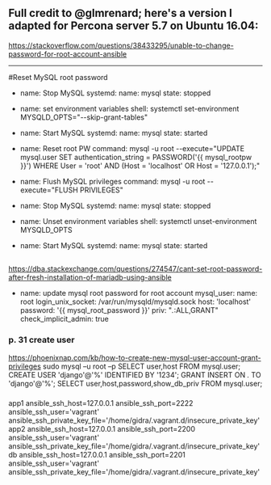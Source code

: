 ## Full credit to @glmrenard; here's a version I adapted for Percona server 5.7 on Ubuntu 16.04:
<https://stackoverflow.com/questions/38433295/unable-to-change-password-for-root-account-ansible>

---
#Reset MySQL root password
- name: Stop MySQL
  systemd:
    name: mysql
    state: stopped

- name: set environment variables
  shell: systemctl set-environment MYSQLD_OPTS="--skip-grant-tables"

- name: Start MySQL
  systemd:
    name: mysql
    state: started

- name: Reset root PW
  command: mysql -u root --execute="UPDATE mysql.user SET authentication_string = PASSWORD('{{ mysql_rootpw }}') WHERE User = 'root' AND (Host = 'localhost' OR Host = '127.0.0.1');"

- name: Flush MySQL privileges
  command: mysql -u root --execute="FLUSH PRIVILEGES"

- name: Stop MySQL
  systemd:
    name: mysql
    state: stopped

- name: Unset environment variables
  shell: systemctl unset-environment MYSQLD_OPTS

- name: Start MySQL
  systemd:
    name: mysql
    state: started

## 
<https://dba.stackexchange.com/questions/274547/cant-set-root-password-after-fresh-installation-of-mariadb-using-ansible>

- name: update mysql root password for root account
  mysql_user:
    name: root
    login_unix_socket: /var/run/mysqld/mysqld.sock
    host: 'localhost'
    password: '{{ mysql_root_password }}'
    priv: "*.*:ALL,GRANT"
    check_implicit_admin: true


### p. 31 create user
<https://phoenixnap.com/kb/how-to-create-new-mysql-user-account-grant-privileges>
sudo mysql –u root –p
SELECT user,host FROM mysql.user;
CREATE USER 'django'@'%' IDENTIFIED BY '1234';
GRANT INSERT ON *.* TO 'django'@'%';
SELECT user,host,password,show_db_priv FROM mysql.user;

### 
app1 ansible_ssh_host=127.0.0.1 ansible_ssh_port=2222 ansible_ssh_user='vagrant' ansible_ssh_private_key_file='/home/gidra/.vagrant.d/insecure_private_key'
app2 ansible_ssh_host=127.0.0.1 ansible_ssh_port=2200 ansible_ssh_user='vagrant' ansible_ssh_private_key_file='/home/gidra/.vagrant.d/insecure_private_key'
db ansible_ssh_host=127.0.0.1 ansible_ssh_port=2201 ansible_ssh_user='vagrant' ansible_ssh_private_key_file='/home/gidra/.vagrant.d/insecure_private_key'